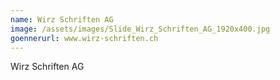 ```yaml
---
name: Wirz Schriften AG
image: /assets/images/Slide_Wirz_Schriften_AG_1920x400.jpg
goennerurl: www.wirz-schriften.ch
---
```


Wirz Schriften AG
